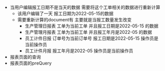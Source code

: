 - 当用户编辑报工日期不是当天的数据  需要将这个工单相关的数据进行重新计算
  - 该用户编辑了一天 报工日期为2022-05-15的数据 
  - 需要重新计算的document有  主要就是当报工数量发生改变
    -  生产管理日报表  工单为当前工单  并且报工日期是2022-05-15 的数据
    -  生产管理月报表  工单为当前工单   并且报工年月是2022-05  的数据
    -   员工计件日报     订单号为当前订单号 报工日期是2022-05-15  操作员是当前操作员
    -   员工计件月报     报工年月是2022-05  操作员是当前操作员
- 报表页面的查询
- 报表页面的preQuery

